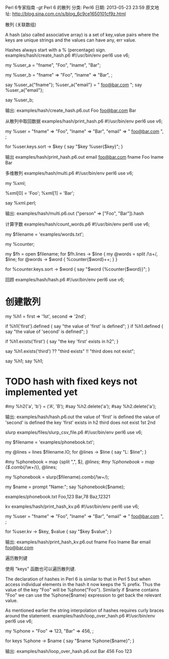 Perl 6专家指南 -_gt_ Perl 6 的散列
分类: Perl6
日期: 2013-05-23 23:59
原文地址: http://blog.sina.com.cn/s/blog_6c9ce1650101cf9z.html


散列 (关联数组)

A hash (also called associative array) is a set of key,value pairs where the keys are unique strings and the values can have any, err value.

Hashes always start with a % (percentage) sign.
examples/hash/create_hash.p6
#!/usr/bin/env perl6
use v6;

my %user_a = "fname", "Foo", "lname", "Bar";

my %user_b =
      "fname" => "Foo",
      "lname" => "Bar",
;

say %user_a{"fname"};
%user_a{"email"} = " foo@bar.com ";
say %user_a{"email"};

say %user_b;

 

输出:
examples/hash/create_hash.p6.out
Foo
foo@bar.com
Bar

从散列中取回数据
examples/hash/print_hash.p6
#!/usr/bin/env perl6
use v6;

my %user =
      "fname" => "Foo",
      "lname" => "Bar",
      "email" => " foo@bar.com ",
;

for %user.keys.sort -> $key {
      say "$key  %user{$key}";
}

 

输出
examples/hash/print_hash.p6.out
email  foo@bar.com
fname  Foo
lname  Bar

多维散列
examples/hash/multi.p6
#!/usr/bin/env perl6
use v6;

my %xml;

%xml[0] = 'Foo';
%xml[1] = 'Bar';

say %xml.perl;

 

输出:
examples/hash/multi.p6.out
("person" => ["Foo", "Bar"]).hash

计算字数
examples/hash/count_words.p6
#!/usr/bin/env perl6
use v6;

my $filename = 'examples/words.txt';

my %counter;

my $fh = open $filename;
for $fh.lines -> $line {
      my @words = split /\s+/, $line;
      for @words -> $word {
              %counter{$word}++;
      }
}

for %counter.keys.sort -> $word {
      say "$word {%counter{$word}}";
}

回顾
examples/hash/hash.p6
#!/usr/bin/env perl6
use v6;

# 创建散列
my %h1 = first => '1st', second => '2nd';

if %h1{'first'}.defined {
      say "the value of 'first' is defined";
}
if %h1.defined {
      say "the value of 'second' is defined";
}

if %h1.exists('first') {
      say "the key 'first' exists in h2";
}

say %h1.exists('third') ?? "third exists" !! "third does not exist";

say %h1;
say %h1;

# TODO hash with fixed keys not implemented yet
#my %h2{'a', 'b'} = ('A', 'B');
#say %h2.delete('a');
#say %h2.delete('a');


输出:
examples/hash/hash.p6.out
the value of 'first' is defined
the value of 'second' is defined
the key 'first' exists in h2
third does not exist
1st
2nd

slurp
examples/files/slurp_csv_file.p6
#!/usr/bin/env perl6
use v6;

my $filename = 'examples/phonebook.txt';

my @lines = lines $filename.IO;
for @lines -> $line {
      say "L: $line";
}

#my %phonebook = map {split ",", $_}, @lines;
#my %phonebook = map {$_.comb(/\w+/)}, @lines;

my %phonebook = slurp($filename).comb(/\w+/);

my $name = prompt "Name:";
say %phonebook{$name};


examples/phonebook.txt
Foo,123
Bar,78
Baz,12321

kv
examples/hash/print_hash_kv.p6
#!/usr/bin/env perl6
use v6;

my %user =
      "fname" => "Foo",
      "lname" => "Bar",
      "email" => " foo@bar.com ",
;

for %user.kv -> $key, $value {
      say "$key  $value";
}

 

输出:
examples/hash/print_hash_kv.p6.out
fname  Foo
lname  Bar
email  foo@bar.com

遍历散列键

使用 "keys" 函数也可以遍历散列键.

The declaration of hashes in Perl 6 is similar to that in Perl 5 but when access individual elements in the hash it now keeps the % prefix. Thus the value of the key "Foo" will be %phone{"Foo"}. Similarly if $name contains "Foo" we can use the %phone{$name} expression to get back the relevant value.

As mentioned earlier the string interpolation of hashes requires curly braces around the statement.
examples/hash/loop_over_hash.p6
#!/usr/bin/env perl6
use v6;

my %phone =
      "Foo" => 123,
      "Bar" => 456,
;

for keys %phone -> $name {
      say "$name %phone{$name}";
}


输出:
examples/hash/loop_over_hash.p6.out
Bar 456
Foo 123

 